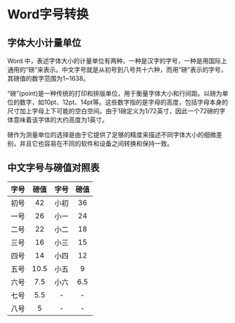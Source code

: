 # Word字号转换 <!-- {docsify-ignore} -->

## 字体大小计量单位
Word 中，表述字体大小的计量单位有两种，一种是汉字的字号，一种是用国际上通用的“磅”来表示。中文字号就是从初号到八号共十六种，而用“磅”表示的字号，其磅值的数字范围为1~1638。

“磅”(point)是一种传统的打印和排版单位，用于衡量字体大小和行间距。以磅为单位的数字，如10pt、12pt、14pt等。这些数字指的是字母的高度，包括字母本身的尺寸加上字母上下可能的空白空间。由于1磅定义为1/72英寸，因此一个72磅的字体意味着该字体的大约高度为1英寸。

磅作为测量单位的选择是由于它提供了足够的精度来描述不同字体大小的细微差别，并且它也容易在不同的软件和设备之间转换和保持一致。  

## 中文字号与磅值对照表

| 字号 | 磅值 | 字号 | 磅值 |
|:----------:|:----------:|:----------:|:----------:|
| 初号 | 42 | 小初 | 36 |
| 一号 | 26 | 小一 | 24 |
| 二号 | 22 | 小二 | 18 |
| 三号 | 16 | 小三 | 15 |
| 四号 | 14 | 小四 | 12 |
| 五号 | 10.5 | 小五 | 9 |
| 六号 | 7.5 | 小六 | 6.5 |
| 七号 | 5.5 | - | - |
| 八号 | 5 | - | - |
